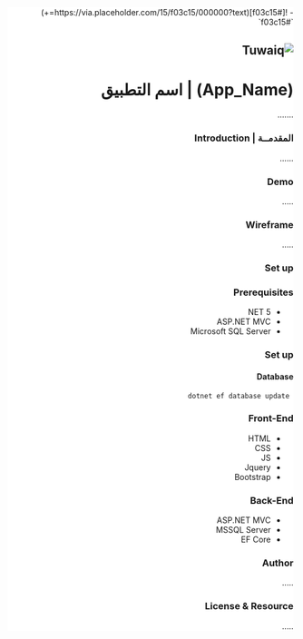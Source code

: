 <div dir="rtl" align="right" style="background:#FFFFFF">
- ![#f03c15](https://via.placeholder.com/15/f03c15/000000?text=+) `#f03c15`

![Tuwaiq](https://tuwaiq.codes/assets/images/logo.svg)
----

# (App_Name) | اسم التطبيق
  .......
### المقدمــة | Introduction 
 ......
### Demo  
 .....
### Wireframe  
 .....   
### Set up  
### Prerequisites
- NET 5 
- ASP.NET MVC
- Microsoft SQL Server 
### Set up  
 #### Database
 ``` dotnet ef database update```
### Front-End  
 - HTML
 - CSS
 - JS
 - Jquery
 - Bootstrap 
### Back-End 
 - ASP.NET MVC
 - MSSQL Server
 - EF Core


### Author
 ..... 
### License & Resource
 .....
  
</div>
